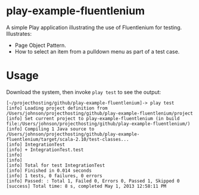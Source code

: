 play-example-fluentlenium
=========================

A simple Play application illustrating the use of Fluentlenium for testing. Illustrates:

  * Page Object Pattern.
  * How to select an item from a pulldown menu as part of a test case.
  
Usage
=====

Download the system, then invoke `play test` to see the output:

```shell
[~/projecthosting/github/play-example-fluentlenium]-> play test
[info] Loading project definition from /Users/johnson/projecthosting/github/play-example-fluentlenium/project
[info] Set current project to play-example-fluentlenium (in build file:/Users/johnson/projecthosting/github/play-example-fluentlenium/)
[info] Compiling 1 Java source to /Users/johnson/projecthosting/github/play-example-fluentlenium/target/scala-2.10/test-classes...
[info] IntegrationTest
[info] + IntegrationTest.test
[info] 
[info] 
[info] Total for test IntegrationTest
[info] Finished in 0.014 seconds
[info] 1 tests, 0 failures, 0 errors
[info] Passed: : Total 1, Failed 0, Errors 0, Passed 1, Skipped 0
[success] Total time: 8 s, completed May 1, 2013 12:58:11 PM
```
